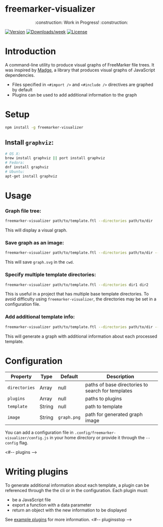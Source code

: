freemarker-visualizer
=====================

<p align="center">
    :construction: Work in Progress! :construction:
</p>

[![Version](https://img.shields.io/npm/v/freemarker-visualizer.svg)](https://npmjs.org/package/freemarker-visualizer)
[![Downloads/week](https://img.shields.io/npm/dw/freemarker-visualizer.svg)](https://npmjs.org/package/freemarker-visualizer)
[![License](https://img.shields.io/npm/l/freemarker-visualizer.svg)](https://github.com/colinfruit/freemarker-visualizer/blob/master/package.json)

<!-- introduction -->
# Introduction
A command-line utility to produce visual graphs of FreeMarker file trees.
It was inspired by [Madge](https://github.com/pahen/madge), a library that produces visual graphs of JavaScript dependencies.

- Files specified in `<#import />` and `<#include />` directives are graphed by default
- Plugins can be used to add additional information to the graph
<!-- introductionstop -->

<!-- setup -->
# Setup
```sh
npm install -g freemarker-visualizer
```
## Install `graphviz`:
```sh
# OS X:
brew install graphviz || port install graphviz
# Fedora:
dnf install graphviz
# Ubuntu:
apt-get install graphviz
```
<!-- setupstop -->

<!-- usage -->
# Usage
### Graph file tree:
```sh
freemarker-visualizer path/to/template.ftl --directories path/to/dir
```
This will display a visual graph.

### Save graph as an image:
```sh
freemarker-visualizer path/to/template.ftl --directories path/to/dir --image graph.svg
```
This will save `graph.svg` in the `cwd`.

### Specify multiple template directories:
```sh
freemarker-visualizer path/to/template.ftl --directories dir1 dir2
```
This is useful in a project that has multiple base template directories. To avoid difficulty using `freemarker-visualizer`, the directories may be set in a configuration file.

### Add additional template info:
```sh
freemarker-visualizer path/to/template.ftl --directories path/to/dir --plugins path/to/plugin.js
```
This will generate a graph with additional information about each processed template.
<!-- usagestop -->

<!-- config -->
# Configuration
Property | Type | Default | Description
--- | --- | --- | ---
`directories` | Array | null | paths of base directories to search for templates
`plugins` | Array | null | paths to plugins
`template` | String | null | path to template
`image` | String | `graph.png` | path for generated graph image


You can add a configuration file in `.config/freemarker-visualizer/config.js` in your home directory or provide it through the `--config` flag.
<!-- configstop -->

<#-- plugins -->
# Writing plugins
To generate additional information about each template, a plugin can be referenced through the the cli or in the configuration.
Each plugin must:
- be a JavaScript file
- export a function with a data parameter
- return an object with the new information to be displayed

See [example plugins](https://github.com/colinfruit/freemarker-visualizer/tree/master/examples/plugins) for more information.
<#-- pluginsstop -->
